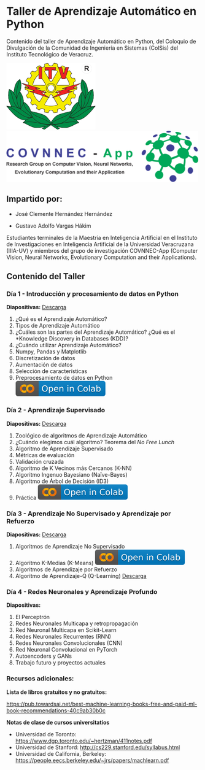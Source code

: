 # **Taller de Aprendizaje Automático en Python**
Contenido del taller de Aprendizaje Automático en Python, del Coloquio de Divulgación de la Comunidad de Ingeniería en Sistemas (ColSis) del Instituto Tecnológico de Veracruz. 

![Instituto Tecnológico de Veracruz](logoITV.png)           <img src="LogoCOVNNECApp.png" width ="500" height="132.97">

## **Impartido por:**

* José Clemente Hernández Hernández  

* Gustavo Adolfo Vargas Hákim

Estudiantes terminales de la Maestría en Inteligencia Artificial en el Instituto de Investigaciones en Inteligencia Artificial de la Universidad Veracruzana (IIIA-UV) y miembros del grupo de investigación COVNNEC-App (Computer Vision, Neural Networks, Evolutionary Computation and their Applications). 

## **Contenido del Taller**

### Día 1 - Introducción y procesamiento de datos en Python

**Diapositivas:** [Descarga](https://github.com/GustavoVargasHakim/Machine-Learning-en-Python/blob/7222d08aaacbb39fa5c98fa8e905cb864a685b00/Presentaci%C3%B3n%20D%C3%ADa%201%20-%20Aprendizaje%20Autom%C3%A1tico.pdf)

1. ¿Qué es el Aprendizaje Automático?
2. Tipos de Aprendizaje Automático
3. ¿Cuáles son las partes del Aprendizaje Automático? ¿Qué es el *Knowledge Discovery in Databases (KDD)?
4. ¿Cuándo utilizar Aprendizaje Automático?
5. Numpy, Pandas y Matplotlib 
6. Discretización de datos
7. Aumentación de datos
8. Selección de características
9. Preprocesamiento de datos en Python [<img src = "badgecolab.svg">](https://githubtocolab.com/GustavoVargasHakim/Machine-Learning-en-Python/blob/main/Preprocesamiento_de_datos_en_Python_D%C3%ADa_1.ipynb)

### Día 2 - Aprendizaje Supervisado

**Diapositivas:** [Descarga](https://github.com/GustavoVargasHakim/Machine-Learning-en-Python/blob/main/Presentaci%C3%B3n%20D%C3%ADa%202%20-%20Aprendizaje%20Autom%C3%A1tico.pdf)

1. Zoológico de algoritmos de Aprendizaje Automático
2. ¿Cuándo elegimos cuál algoritmo? Teorema del *No Free Lunch*
3. Algoritmo de Aprendizaje Supervisado
4. Métricas de evaluación
5. Validación cruzada
6. Algoritmo de K Vecinos más Cercanos (K-NN)
7. Algoritmo Ingenuo Bayesiano (Naïve-Bayes)
8. Algoritmo de Árbol de Decisión (ID3)
9. Práctica [<img src = "badgecolab.svg">](https://githubtocolab.com/GustavoVargasHakim/Machine-Learning-en-Python/blob/main/Aprendizaje_Supervisado_Día_2.ipynb)

### Día 3 - Aprendizaje No Supervisado y Aprendizaje por Refuerzo

**Diapositivas:** [Descarga](https://github.com/GustavoVargasHakim/Machine-Learning-en-Python/blob/main/Presentaci%C3%B3n%20D%C3%ADa%203%20-%20Aprendizaje%20Autom%C3%A1tico.pdf)

1. Algoritmos de Aprendizaje No Supervisado
2. Algoritmo K-Medias (K-Means) [<img src = "badgecolab.svg">](https://githubtocolab.com/GustavoVargasHakim/Machine-Learning-en-Python/blob/main/Aprendizaje_No_Supervisado_Día_3.ipynb)
3. Algoritmos de Aprendizaje por Refuerzo
4. Algoritmo de Aprendizaje-Q (Q-Learning) [Descarga](QLearning.py)

### Día 4 - Redes Neuronales y Aprendizaje Profundo

**Diapositivas:**

1. El Perceptrón
2. Redes Neuronales Multicapa y retropropagación
3. Red Neuronal Multicapa en Scikit-Learn
4. Redes Neuronales Recurrentes (RNN)
5. Redes Neuronales Convolucionales (CNN)
6. Red Neuronal Convolucional en PyTorch
7. Autoencoders y GANs
8. Trabajo futuro y proyectos actuales


### Recursos adicionales:

**Lista de libros gratuitos y no gratuitos:**

https://pub.towardsai.net/best-machine-learning-books-free-and-paid-ml-book-recommendations-40c9ab30b0c


**Notas de clase de cursos universitatios**

* Universidad de Toronto: https://www.dgp.toronto.edu/~hertzman/411notes.pdf
* Universidad de Stanford: http://cs229.stanford.edu/syllabus.html
* Universidad de California, Berkeley: https://people.eecs.berkeley.edu/~jrs/papers/machlearn.pdf
